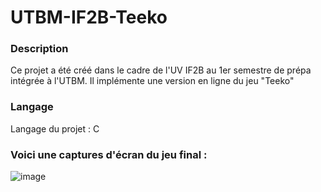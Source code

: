 # UTBM-IF2B-Teeko

### Description

Ce projet a été créé dans le cadre de l'UV IF2B au 1er semestre de prépa intégrée à l'UTBM. Il implémente une version en ligne du jeu "Teeko"

### Langage

Langage du projet : C

### Voici une captures d'écran du jeu final :

![image](https://github.com/user-attachments/assets/d172b3c7-0cf4-4a20-8f2e-405abbaaeda8)
